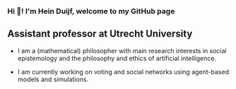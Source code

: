 ### Hi 👋! I'm Hein Duijf, welcome to my GitHub page

## Assistant professor at Utrecht University

- I am a (mathematical) philosopher with main research interests in social epistemology and the philosophy and ethics of artificial intelligence. 

- I am currently working on voting and social networks using agent-based models and simulations. 

<!--
**HeinDuijf/HeinDuijf** is a ✨ _special_ ✨ repository because its `README.md` (this file) appears on your GitHub profile.

Here are some ideas to get you started:

- 🔭 I’m currently working on ...
- 🌱 I’m currently learning ...
- 👯 I’m looking to collaborate on ...
- 🤔 I’m looking for help with ...
- 💬 Ask me about ...
- 📫 How to reach me: ...
- 😄 Pronouns: ...
- ⚡ Fun fact: ...
-->
